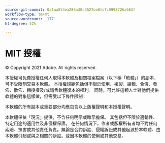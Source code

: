 ```yaml
---
source-git-commit: 0a1aa854ea286a30c3527be8fc7c0998726a663f
workflow-type: tm+mt
source-wordcount: '177'
ht-degree: 52%

---
```

# MIT 授權

© Copyright 2021 Adobe. All rights reserved.

本授權可免費授權任何人取得本軟體及相關檔案檔案（以下稱「軟體」）的副本，可不受限制交易本軟體。 本授權規範包括但不限於使用、複製、編輯、合併、發佈、散佈、轉授權及/或銷售軟體復本的權利。 同時，可允許這類人士對他們提供軟體的對象這樣做，但需受以下條件限制：

本軟體的所有副本或重要部分均應包含以上版權聲明和本授權聲明。

本軟體係依「現況」提供，不含任何明示或暗示擔保。 其包括但不限於適銷性、特定用途的適用性及非侵權保證。 在任何情況下，作者或版權所有者均不對任何索賠、損害或其他責任負責。無論是合約訴訟、侵權訴訟或其他起源於本軟體、由本軟體引起或與之相關的訴訟。或因本軟體的使用或其他交易。

